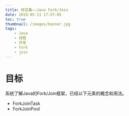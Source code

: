 ```yaml
---
title: 砖瓦集——Java Fork/Join
date: 2019-05-11 17:57:05
toc: true
thumbnail: /images/banner.jpg
tags:
    - Java
    - 线程
    - 并发
    - fork
    - join
---
```


# 目标
系统了解Java的Fork/Join框架，已经以下元素的概念和用法。
- ForkJoinTask
- ForkJoinPool


